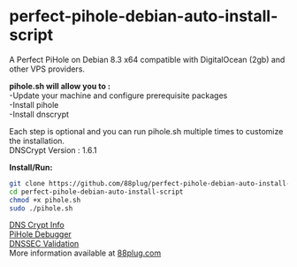 # perfect-pihole-debian-auto-install-script
A Perfect PiHole on Debian 8.3 x64 compatible with DigitalOcean (2gb) and other VPS providers.

<b>pihole.sh will allow you to :</b><br>
-Update your machine and configure prerequisite packages<br>
-Install pihole<br>
-Install dnscrypt<br>

Each step is optional and you can run pihole.sh multiple times to customize the installation.<br>
DNSCrypt Version : 1.6.1

<b>Install/Run:</b>
```bash
git clone https://github.com/88plug/perfect-pihole-debian-auto-install-script.git
cd perfect-pihole-debian-auto-install-script
chmod +x pihole.sh
sudo ./pihole.sh
```

<a href="https://github.com/pi-hole/pi-hole/wiki/DNSCrypt">DNS Crypt Info</a><br>
<a href="https://github.com/pi-hole/pi-hole/blob/master/advanced/Scripts/piholeDebug.sh">PiHole Debugger</a><br>
<a href="https://github.com/pi-hole/pi-hole/issues/170">DNSSEC Validation</a><br>
More information available at <a href="https://88plug.com">88plug.com</a>

